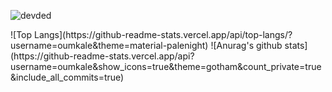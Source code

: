 <!--
**oumkale/oumkale** is a ✨ _special_ ✨ repository because its `README.md` (this file) appears on your GitHub profile.

Here are some ideas to get you started:

- 🔭 I’m currently working on ...

- 🌱 I’m currently learning ...
- 👯 I’m looking to collaborate on ...
- 🤔 I’m looking for help with ...
- 💬 Ask me about ...
- 📫 How to reach me: ...
- 😄 Pronouns: ...
- ⚡ Fun fact: ...
-->
<p align="left"> <img src="https://komarev.com/ghpvc/?username=oumkale" alt="devded" /> </p>
![Top Langs](https://github-readme-stats.vercel.app/api/top-langs/?username=oumkale&theme=material-palenight)
![Anurag's github stats](https://github-readme-stats.vercel.app/api?username=oumkale&show_icons=true&theme=gotham&count_private=true&include_all_commits=true)


